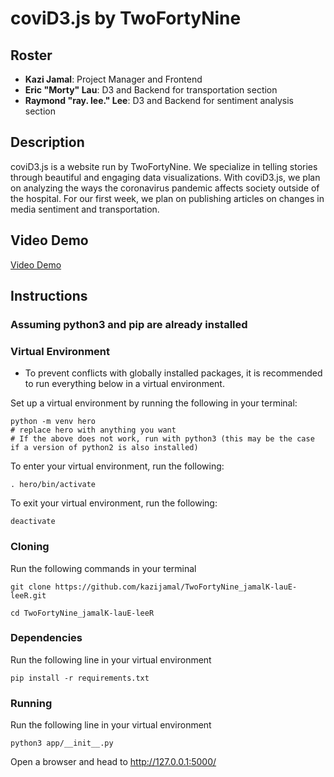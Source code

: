 # coviD3.js by TwoFortyNine

## Roster

- **Kazi Jamal**: Project Manager and Frontend
- **Eric "Morty" Lau**: D3 and Backend for transportation section
- **Raymond "ray. lee." Lee**: D3 and Backend for sentiment analysis section

## Description

coviD3.js is a website run by TwoFortyNine. We specialize in telling stories through beautiful and engaging data visualizations. With coviD3.js, we plan on analyzing the ways the coronavirus pandemic affects society outside of the hospital. For our first week, we plan on publishing articles on changes in media sentiment and transportation. 

## Video Demo

[Video Demo](https://www.youtube.com/watch?v=EcRPQK6-89Q&feature=youtu.be)

## Instructions

### Assuming python3 and pip are already installed

### Virtual Environment

- To prevent conflicts with globally installed packages, it is recommended to run everything below in a virtual environment.

Set up a virtual environment by running the following in your terminal:

```shell
python -m venv hero
# replace hero with anything you want
# If the above does not work, run with python3 (this may be the case if a version of python2 is also installed)
```

To enter your virtual environment, run the following:

```shell
. hero/bin/activate
```

To exit your virtual environment, run the following:

```shell
deactivate
```

### Cloning

Run the following commands in your terminal

```shell
git clone https://github.com/kazijamal/TwoFortyNine_jamalK-lauE-leeR.git

cd TwoFortyNine_jamalK-lauE-leeR
```

### Dependencies

Run the following line in your virtual environment

```shell
pip install -r requirements.txt
```

### Running

Run the following line in your virtual environment

```shell
python3 app/__init__.py
```

Open a browser and head to <http://127.0.0.1:5000/>
